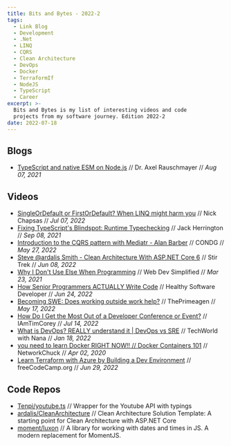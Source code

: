 ```yaml
---
title: Bits and Bytes - 2022-2
tags:
  - Link Blog
  - Development
  - .Net
  - LINQ
  - CQRS
  - Clean Architecture
  - DevOps
  - Docker
  - TerraformIf
  - NodeJS
  - TypeScript
  - Career
excerpt: >-
  Bits and Bytes is my list of interesting videos and code
  projects from my software journey. Edition 2022-2
date: 2022-07-18
---
```


## Blogs

- [TypeScript and native ESM on Node.js](https://2ality.com/2021/06/typescript-esm-nodejs.html) // Dr. Axel Rauschmayer // _Aug 07, 2021_

## Videos

- [SingleOrDefault or FirstOrDefault? When LINQ might harm you](https://youtu.be/ZTWl2s8ScMc) // Nick Chapsas // _Jul 07, 2022_
- [Fixing TypeScript's Blindspot: Runtime Typechecking](https://youtu.be/rY_XqfSHock) // Jack Herrington // _Sep 08, 2021_
- [Introduction to the CQRS pattern with Mediatr - Alan Barber](https://youtu.be/7B22Pdt-J2s) // CONDG // _May 27, 2022_
- [Steve @ardalis Smith - Clean Architecture With ASP.NET Core 6](https://youtu.be/Xh79uMvDy7I) // Stir Trek // _Jun 08, 2022_
- [Why I Don't Use Else When Programming](https://youtu.be/EumXak7TyQ0) // Web Dev Simplified // _Mar 23, 2021_
- [How Senior Programmers ACTUALLY Write Code](https://youtu.be/oJbfMBROEO0) // Healthy Software Developer // _Jun 24, 2022_
- [Becoming SWE: Does working outside work help?](https://youtu.be/QlYBpQS8QgU) // ThePrimeagen // _May 17, 2022_
- [How Do I Get the Most Out of a Developer Conference or Event?](https://youtu.be/-K-DtXTFZdo) // IAmTimCorey // _Jul 14, 2022_
- [What is DevOps? REALLY understand it | DevOps vs SRE](https://youtu.be/0yWAtQ6wYNM) // TechWorld with Nana // _Jan 18, 2022_
- [you need to learn Docker RIGHT NOW!! // Docker Containers 101](https://youtu.be/eGz9DS-aIeY) // NetworkChuck // _Apr 02, 2020_
- [Learn Terraform with Azure by Building a Dev Environment](https://youtu.be/V53AHWun17s) // freeCodeCamp.org // _Jun 29, 2022_

## Code Repos

- [Tenpi/youtube.ts](https://github.com/Tenpi/youtube.ts) // Wrapper for the Youtube API with typings
- [ardalis/CleanArchitecture](https://github.com/ardalis/CleanArchitecture) // Clean Architecture Solution Template: A starting point for Clean Architecture with ASP.NET Core
- [moment/luxon](https://github.com/moment/luxon) // A library for working with dates and times in JS. A modern replacement for MomentJS.
